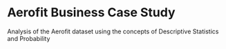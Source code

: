 # Aerofit Business Case Study
 Analysis of the Aerofit dataset using the concepts of Descriptive Statistics and Probability
